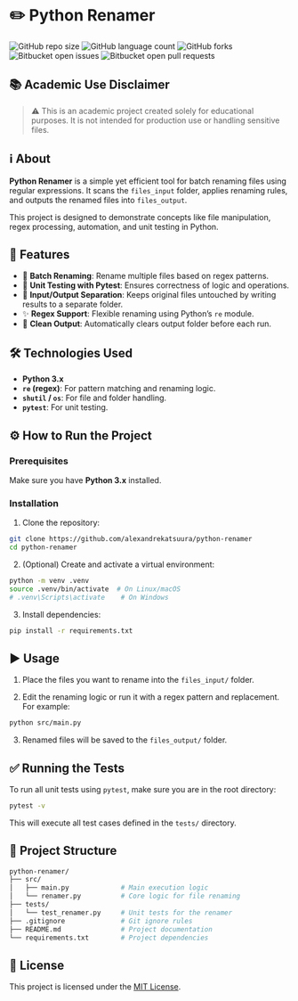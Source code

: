 # ✏️ Python Renamer

![GitHub repo size](https://img.shields.io/github/repo-size/alexandrekatsuura/python-renamer?style=for-the-badge)
![GitHub language count](https://img.shields.io/github/languages/count/alexandrekatsuura/python-renamer?style=for-the-badge)
![GitHub forks](https://img.shields.io/github/forks/alexandrekatsuura/python-renamer?style=for-the-badge)
![Bitbucket open issues](https://img.shields.io/bitbucket/issues/alexandrekatsuura/python-renamer?style=for-the-badge)
![Bitbucket open pull requests](https://img.shields.io/bitbucket/pr-raw/alexandrekatsuura/python-renamer?style=for-the-badge)

## 📚 Academic Use Disclaimer

> ⚠️ This is an academic project created solely for educational purposes.
> It is not intended for production use or handling sensitive files.


## ℹ️ About

**Python Renamer** is a simple yet efficient tool for batch renaming files using regular expressions. It scans the `files_input` folder, applies renaming rules, and outputs the renamed files into `files_output`.

This project is designed to demonstrate concepts like file manipulation, regex processing, automation, and unit testing in Python.


## 🚀 Features

* 🔁 **Batch Renaming**: Rename multiple files based on regex patterns.
* 🧪 **Unit Testing with Pytest**: Ensures correctness of logic and operations.
* 📁 **Input/Output Separation**: Keeps original files untouched by writing results to a separate folder.
* ✨ **Regex Support**: Flexible renaming using Python’s `re` module.
* 🧼 **Clean Output**: Automatically clears output folder before each run.


## 🛠️ Technologies Used

* **Python 3.x**
* **`re` (regex)**: For pattern matching and renaming logic.
* **`shutil` / `os`**: For file and folder handling.
* **`pytest`**: For unit testing.


## ⚙️ How to Run the Project

### Prerequisites

Make sure you have **Python 3.x** installed.

### Installation

1. Clone the repository:

```bash
git clone https://github.com/alexandrekatsuura/python-renamer
cd python-renamer
```

2. (Optional) Create and activate a virtual environment:

```bash
python -m venv .venv
source .venv/bin/activate  # On Linux/macOS
# .venv\Scripts\activate    # On Windows
```

3. Install dependencies:

```bash
pip install -r requirements.txt
```


## ▶️ Usage

1. Place the files you want to rename into the `files_input/` folder.

2. Edit the renaming logic or run it with a regex pattern and replacement. For example:

```bash
python src/main.py
```

3. Renamed files will be saved to the `files_output/` folder.


## ✅ Running the Tests

To run all unit tests using `pytest`, make sure you are in the root directory:

```bash
pytest -v
```

This will execute all test cases defined in the `tests/` directory.


## 📁 Project Structure

```bash
python-renamer/
├── src/
│   ├── main.py             # Main execution logic
│   └── renamer.py          # Core logic for file renaming
├── tests/
│   └── test_renamer.py     # Unit tests for the renamer
├── .gitignore              # Git ignore rules
├── README.md               # Project documentation
└── requirements.txt        # Project dependencies
```


## 📄 License

This project is licensed under the [MIT License](LICENSE).
